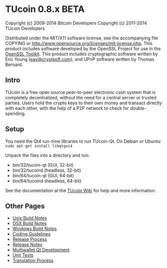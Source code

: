 TUcoin 0.8.x BETA
====================

Copyright (c) 2009-2014 Bitcoin Developers
Copyright (c) 2011-2014 TUcoin Developers

Distributed under the MIT/X11 software license, see the accompanying
file COPYING or http://www.opensource.org/licenses/mit-license.php.
This product includes software developed by the OpenSSL Project for use in the [OpenSSL Toolkit](http://www.openssl.org/). This product includes
cryptographic software written by Eric Young ([eay@cryptsoft.com](mailto:eay@cryptsoft.com)), and UPnP software written by Thomas Bernard.


Intro
---------------------
TUcoin is a free open source peer-to-peer electronic cash system that is
completely decentralized, without the need for a central server or trusted
parties.  Users hold the crypto keys to their own money and transact directly
with each other, with the help of a P2P network to check for double-spending.


Setup
---------------------
You need the Qt4 run-time libraries to run TUcoin-Qt. On Debian or Ubuntu:
	`sudo apt-get install libqtgui4`

Unpack the files into a directory and run:

- bin/32/tucoin-qt (GUI, 32-bit)
- bin/32/tucoind (headless, 32-bit)
- bin/64/tucoin-qt (GUI, 64-bit)
- bin/64/tucoind (headless, 64-bit)

See the documentation at the [TUcoin Wiki](http://tucoin.info)
for help and more information.


Other Pages
---------------------
- [Unix Build Notes](build-unix.md)
- [OSX Build Notes](build-osx.md)
- [Windows Build Notes](build-msw.md)
- [Coding Guidelines](coding.md)
- [Release Process](release-process.md)
- [Release Notes](release-notes.md)
- [Multiwallet Qt Development](multiwallet-qt.md)
- [Unit Tests](unit-tests.md)
- [Translation Process](translation_process.md)
